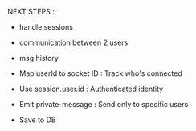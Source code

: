 NEXT STEPS :
- handle sessions
- communication between 2 users
- msg history

- Map userId to socket ID	: Track who's connected
- Use session.user.id : Authenticated identity
- Emit private-message	: Send only to specific users
- Save to DB